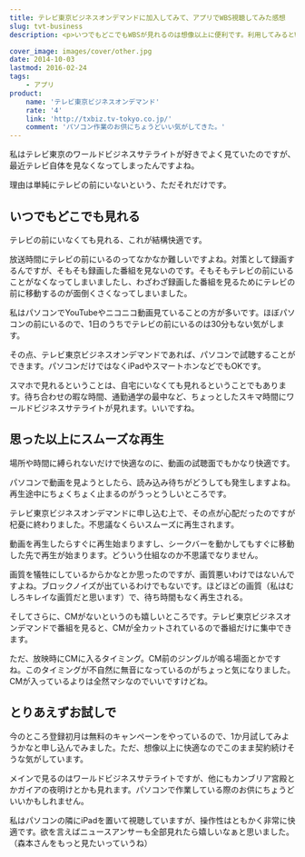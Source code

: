 ```yaml
---
title: テレビ東京ビジネスオンデマンドに加入してみて、アプリでWBS視聴してみた感想
slug: tvt-business
description: <p>いつでもどこでもWBSが見れるのは想像以上に便利です。利用してみるとWi-Fi環境下であれば再生の待ち時間がなく、不気味なくらいスムーズに試聴できました。WBSだけでなくテレビ東京のビジネス番組が見れるので、何かとお得な気がします。</p>

cover_image: images/cover/other.jpg
date: 2014-10-03
lastmod: 2016-02-24
tags: 
    - アプリ
product:
    name: 'テレビ東京ビジネスオンデマンド'
    rate: '4'
    link: 'http://txbiz.tv-tokyo.co.jp/'
    comment: 'パソコン作業のお供にちょうどいい気がしてきた。'
---
```


<p>私はテレビ東京のワールドビジネスサテライトが好きでよく見ていたのですが、最近テレビ自体を見なくなってしまったんですよね。</p>
<p>理由は単純にテレビの前にいないという、ただそれだけです。</p>
<h2>いつでもどこでも見れる</h2>
<p>テレビの前にいなくても見れる、これが結構快適です。</p>
<p>放送時間にテレビの前にいるのってなかなか難しいですよね。対策として録画するんですが、そもそも録画した番組を見ないのです。そもそもテレビの前にいることがなくなってしまいましたし、わざわざ録画した番組を見るためにテレビの前に移動するのが面倒くさくなってしまいました。</p>
<p>私はパソコンでYouTubeやニコニコ動画見ていることの方が多いです。ほぼパソコンの前にいるので、1日のうちでテレビの前にいるのは30分もない気がします。</p>
<p>その点、テレビ東京ビジネスオンデマンドであれば、パソコンで試聴することができます。パソコンだけではなくiPadやスマートホンなどでもOKです。</p>
<p>スマホで見れるということは、自宅にいなくても見れるということでもあります。待ち合わせの暇な時間、通勤通学の最中など、ちょっとしたスキマ時間にワールドビジネスサテライトが見れます。いいですね。</p>
<h2>思った以上にスムーズな再生</h2>
<p>場所や時間に縛られないだけで快適なのに、動画の試聴面でもかなり快適です。</p>
<p>パソコンで動画を見ようとしたら、読み込み待ちがどうしても発生しますよね。再生途中にちょくちょく止まるのがうっとうしいところです。</p>
<p>テレビ東京ビジネスオンデマンドに申し込む上で、その点が心配だったのですが杞憂に終わりました。不思議なくらいスムーズに再生されます。</p>
<p>動画を再生したらすぐに再生始まりますし、シークバーを動かしてもすぐに移動した先で再生が始まります。どういう仕組なのか不思議でなりません。</p>
<p>画質を犠牲にしているからかなとか思ったのですが、画質悪いわけではないんですよね。ブロックノイズが出ているわけでもないです。ほどほどの画質（私はむしろキレイな画質だと思います）で、待ち時間もなく再生される。</p>
<p>そしてさらに、CMがないというのも嬉しいところです。テレビ東京ビジネスオンデマンドで番組を見ると、CMが全カットされているので番組だけに集中できます。</p>
<p>ただ、放映時にCMに入るタイミング。CM前のジングルが鳴る場面とかですね。このタイミングが不自然に無音になっているのがちょっと気になりました。CMが入っているよりは全然マシなのでいいですけどね。</p>
<h2>とりあえずお試しで</h2>
<p>今のところ登録初月は無料のキャンペーンをやっているので、1か月試してみようかなと申し込んでみました。ただ、想像以上に快適なのでこのまま契約続けそうな気がしています。</p>
<p>メインで見るのはワールドビジネスサテライトですが、他にもカンブリア宮殿とかガイアの夜明けとかも見れます。パソコンで作業している際のお供にちょうどいいかもしれません。</p>
<p>私はパソコンの隣にiPadを置いて視聴していますが、操作性はともかく非常に快適です。欲を言えばニュースアンサーも全部見れたら嬉しいなぁと思いました。（森本さんをもっと見たいっていうね）</p>

  